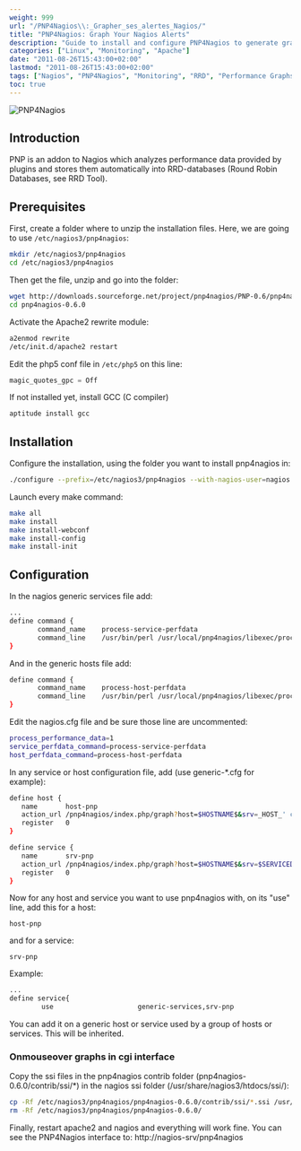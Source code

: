 ```yaml
---
weight: 999
url: "/PNP4Nagios\\:_Grapher_ses_alertes_Nagios/"
title: "PNP4Nagios: Graph Your Nagios Alerts"
description: "Guide to install and configure PNP4Nagios to generate graphs from Nagios performance data"
categories: ["Linux", "Monitoring", "Apache"]
date: "2011-08-26T15:43:00+02:00"
lastmod: "2011-08-26T15:43:00+02:00"
tags: ["Nagios", "PNP4Nagios", "Monitoring", "RRD", "Performance Graphs"]
toc: true
---
```


![PNP4Nagios](/images/pnp4nagios_logo.avif)

## Introduction

PNP is an addon to Nagios which analyzes performance data provided by plugins and stores them automatically into RRD-databases (Round Robin Databases, see RRD Tool).

## Prerequisites

First, create a folder where to unzip the installation files. Here, we are going to use `/etc/nagios3/pnp4nagios`:

```bash
mkdir /etc/nagios3/pnp4nagios
cd /etc/nagios3/pnp4nagios
```

Then get the file, unzip and go into the folder:

```bash
wget http://downloads.sourceforge.net/project/pnp4nagios/PNP-0.6/pnp4nagios-0.6.0.tar.gz?use_mirror=freefr
cd pnp4nagios-0.6.0
```

Activate the Apache2 rewrite module:

```bash
a2enmod rewrite
/etc/init.d/apache2 restart
```

Edit the php5 conf file in `/etc/php5` on this line:

```php
magic_quotes_gpc = Off
```

If not installed yet, install GCC (C compiler)

```bash
aptitude install gcc
```

## Installation

Configure the installation, using the folder you want to install pnp4nagios in:

```bash
./configure --prefix=/etc/nagios3/pnp4nagios --with-nagios-user=nagios --with-nagios-group=nagios
```

Launch every make command:

```bash
make all
make install
make install-webconf
make install-config
make install-init
```

## Configuration

In the nagios generic services file add:

```bash
...
define command {
       command_name    process-service-perfdata
       command_line    /usr/bin/perl /usr/local/pnp4nagios/libexec/process_perfdata.pl
}
```

And in the generic hosts file add:

```bash
define command {
       command_name    process-host-perfdata
       command_line    /usr/bin/perl /usr/local/pnp4nagios/libexec/process_perfdata.pl -d HOSTPERFDATA
}
```

Edit the nagios.cfg file and be sure those line are uncommented:

```bash
process_performance_data=1
service_perfdata_command=process-service-perfdata
host_perfdata_command=process-host-perfdata
```

In any service or host configuration file, add (use generic-*.cfg for example):

```bash
define host {
   name       host-pnp
   action_url /pnp4nagios/index.php/graph?host=$HOSTNAME$&srv=_HOST_' class='tips' rel='/pnp4nagios/index.php/popup?host=$HOSTNAME$&srv=_HOST_
   register   0
}

define service {
   name       srv-pnp
   action_url /pnp4nagios/index.php/graph?host=$HOSTNAME$&srv=$SERVICEDESC$' class='tips' rel='/pnp4nagios/index.php/popup?host=$HOSTNAME$&srv=$SERVICEDESC$
   register   0
}
```

Now for any host and service you want to use pnp4nagios with, on its "use" line, add this for a host:

```
host-pnp
```

and for a service:

```
srv-pnp
```

Example:

```bash
...
define service{
        use                     generic-services,srv-pnp
```

You can add it on a generic host or service used by a group of hosts or services. This will be inherited.

### Onmouseover graphs in cgi interface

Copy the ssi files in the pnp4nagios contrib folder (pnp4nagios-0.6.0/contrib/ssi/*) in the nagios ssi folder (/usr/share/nagios3/htdocs/ssi/):

```bash
cp -Rf /etc/nagios3/pnp4nagios/pnp4nagios-0.6.0/contrib/ssi/*.ssi /usr/share/nagios3/htdocs/ssi/
rm -Rf /etc/nagios3/pnp4nagios/pnp4nagios-0.6.0/
```

Finally, restart apache2 and nagios and everything will work fine. You can see the PNP4Nagios interface to: http://nagios-srv/pnp4nagios
